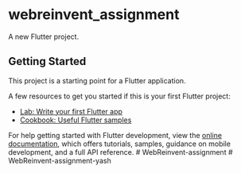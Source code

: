 # webreinvent_assignment

A new Flutter project.

## Getting Started

This project is a starting point for a Flutter application.

A few resources to get you started if this is your first Flutter project:

- [Lab: Write your first Flutter app](https://docs.flutter.dev/get-started/codelab)
- [Cookbook: Useful Flutter samples](https://docs.flutter.dev/cookbook)

For help getting started with Flutter development, view the
[online documentation](https://docs.flutter.dev/), which offers tutorials,
samples, guidance on mobile development, and a full API reference.
#   W e b R e i n v e n t - a s s i g n m e n t  
 #   W e b R e i n v e n t - a s s i g n m e n t - y a s h  
 